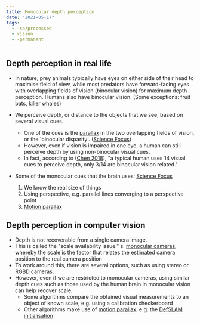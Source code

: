 ```yaml
---
title: Monocular depth perception
date: "2021-05-17"
tags:
  - -sa/processed
  - vision
  - -permanent
---
```


## Depth perception in real life

*   In nature, prey animals typically have eyes on either side of their head to maximise field of view, while most predators have forward-facing eyes with overlapping fields of vision (binocular vision) for maximum depth perception. Humans also have binocular vision.
    (Some exceptions: fruit bats, killer whales)
    
*   We perceive depth, or distance to the objects that we see, based on several visual cues.
    *   One of the cues is the [parallax](definitions/parallax.md) in the two overlapping fields of vision, or the 'binocular disparity'. ([Science Focus](bibliography/science-focus.md))
    *   However, even if vision is impaired in one eye, a human can still perceive depth by using non-binocular visual cues.
    *   In fact, according to ([Chen 2018](bibliography/chen-2018-review.md)), "a typical human uses 14 visual cues to perceive depth, only 3/14 are binocular vision related."
*   Some of the monocular cues that the brain uses: [Science Focus](bibliography/science-focus.md)
	1.  We know the real size of things
	2.  Using perspective, e.g. parallel lines converging to a perspective point
	3.  [Motion parallax](definitions/motion-parallax.md)

## Depth perception in computer vision

*   Depth is not recoverable from a single camera image.
*   This is called the "scale availability issue." s. [monocular cameras](sensors/monocular-cameras.md), whereby the scale is the factor that relates the estimated camera position to the real camera position
*   To work around this, there are several options, such as using stereo or RGBD cameras.
*   However, even if we are restricted to monocular cameras, using similar depth cues such as those used by the human brain in monocular vision can help recover scale.
    *   Some algorithms compare the obtained visual measurements to an object of known scale, e.g. using a calibration checkerboard
    *   Other algorithms make use of [motion parallax](definitions/motion-parallax.md), e.g. the [DefSLAM initialisation](SLAM/initialisation-of-monocular-slam.md)

